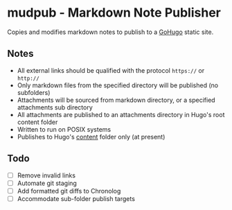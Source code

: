 # mudpub - Markdown Note Publisher
Copies and modifies markdown notes to publish to a [GoHugo](https://gohugo.io) static site.

## Notes
- All external links should be qualified with the protocol `https://` or `http://`
- Only markdown files from the specified directory will be published (no subfolders)
- Attachments will be sourced from markdown directory, or a specified attachments sub directory
- All attachments are published to an attachments directory in Hugo's root content folder
- Written to run on POSIX systems
- Publishes to Hugo's [content](https://gohugo.io/content-management/organization/) folder only (at present)

## Todo
- [ ] Remove invalid links
- [ ] Automate git staging
- [ ] Add formatted git diffs to Chronolog
- [ ] Accommodate sub-folder publish targets
